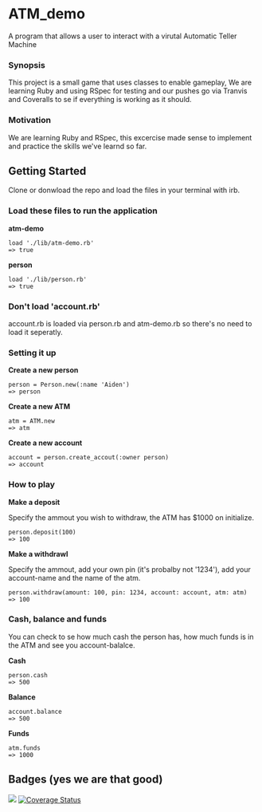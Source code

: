 # ATM_demo

A program that allows a user to interact with a virutal Automatic Teller Machine
### Synopsis

This project is a small game that uses classes to enable gameplay, We are learning Ruby and using RSpec for testing and our pushes go via Tranvis and Coveralls to se if everything is working as it should.

### Motivation

We are learning Ruby and RSpec, this excercise made sense to implement and practice the skills we've learnd so far.

## Getting Started

Clone or donwload the repo and load the files in your terminal with irb.

### Load these files to run the application

**atm-demo**

```irb
load './lib/atm-demo.rb'
=> true 
```

**person**

```irb
load './lib/person.rb'
=> true 
```

### Don't load 'account.rb'

account.rb is loaded via person.rb and atm-demo.rb so there's no need to load it seperatly.

### Setting it up

**Create a new person**

```irb
person = Person.new(:name 'Aiden')
=> person
```

**Create a new ATM**

```irb
atm = ATM.new
=> atm
```

**Create a new account**

```irb
account = person.create_accout(:owner person)
=> account
```

### How to play

**Make a deposit**

Specify the ammout you wish to withdraw, the ATM has $1000 on initialize.

```irb
person.deposit(100)
=> 100
```

**Make a withdrawl**

Specify the ammout, add your own pin (it's probalby not '1234'), add your account-name and the name of the atm.

```irb
person.withdraw(amount: 100, pin: 1234, account: account, atm: atm)
=> 100
```

### Cash, balance and funds

You can check to se how much cash the person has, how much funds is in the ATM and see you account-balalce.

**Cash**

```irb
person.cash
=> 500
```

**Balance**

```irb
account.balance
=> 500
```

**Funds**

```irb
atm.funds
=> 1000
```

## Badges (yes we are that good)

<img src="https://travis-ci.org/AKidd95/ATM_demo.svg?branch=master"> <a href='https://coveralls.io/github/AKidd95/ATM_demo?branch=master'>
  <img src='https://coveralls.io/repos/github/AKidd95/ATM_demo/badge.svg?branch=master' alt='Coverage Status' />
</a>
